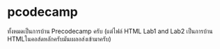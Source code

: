 # pcodecamp
ทั้งหมดเป็นการบ้าน Precodecamp ครับ (แต่ไฟล์ HTML Lab1 and Lab2 เป็นการบ้าน HTMLในคอส์ดหลักครับมันเผลอส่งเข้ามาครับ)
